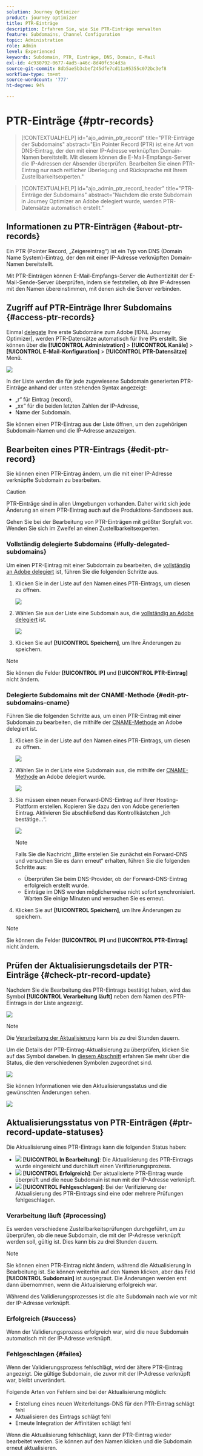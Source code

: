 ```yaml
---
solution: Journey Optimizer
product: journey optimizer
title: PTR-Einträge
description: Erfahren Sie, wie Sie PTR-Einträge verwalten
feature: Subdomains, Channel Configuration
topic: Administration
role: Admin
level: Experienced
keywords: Subdomain, PTR, Einträge, DNS, Domain, E-Mail
exl-id: 4c930792-0677-4ad5-a46c-8d40fc3c4d3a
source-git-commit: 8db5ae5b3cbef245dfe7cd11a95355c072bc3ef8
workflow-type: tm+mt
source-wordcount: '777'
ht-degree: 94%

---
```


# PTR-Einträge {#ptr-records}

>[!CONTEXTUALHELP]
>id="ajo_admin_ptr_record"
>title="PTR-Einträge der Subdomains"
>abstract="Ein Pointer Record (PTR) ist eine Art von DNS-Eintrag, der den mit einer IP-Adresse verknüpften Domain-Namen bereitstellt. Mit diesem können die E-Mail-Empfangs-Server die IP-Adressen der Absender überprüfen. Bearbeiten Sie einen PTR-Eintrag nur nach reiflicher Überlegung und Rücksprache mit Ihrem Zustellbarkeitsexperten."

>[!CONTEXTUALHELP]
>id="ajo_admin_ptr_record_header"
>title="PTR-Einträge der Subdomains"
>abstract="Nachdem die erste Subdomain in Journey Optimizer an Adobe delegiert wurde, werden PTR-Datensätze automatisch erstellt."

## Informationen zu PTR-Einträgen {#about-ptr-records}

Ein PTR (Pointer Record, „Zeigereintrag“) ist ein Typ von DNS (Domain Name System)-Eintrag, der den mit einer IP-Adresse verknüpften Domain-Namen bereitstellt.

Mit PTR-Einträgen können E-Mail-Empfangs-Server die Authentizität der E-Mail-Sende-Server überprüfen, indem sie feststellen, ob ihre IP-Adressen mit den Namen übereinstimmen, mit denen sich die Server verbinden.

## Zugriff auf PTR-Einträge Ihrer Subdomains {#access-ptr-records}

Einmal [delegate](delegate-subdomain.md) Ihre erste Subdomäne zum Adobe [!DNL Journey Optimizer], werden PTR-Datensätze automatisch für Ihre IPs erstellt. Sie können über die **[!UICONTROL Administration]** > **[!UICONTROL Kanäle]** > **[!UICONTROL E-Mail-Konfiguration]** > **[!UICONTROL PTR-Datensätze]** Menü.

![](assets/ptr-records.png)

In der Liste werden die für jede zugewiesene Subdomain generierten PTR-Einträge anhand der unten stehenden Syntax angezeigt:

* „r“ für Eintrag (record),
* „xx“ für die beiden letzten Zahlen der IP-Adresse,
* Name der Subdomain.

Sie können einen PTR-Eintrag aus der Liste öffnen, um den zugehörigen Subdomain-Namen und die IP-Adresse anzuzeigen.

## Bearbeiten eines PTR-Eintrags {#edit-ptr-record}

Sie können einen PTR-Eintrag ändern, um die mit einer IP-Adresse verknüpfte Subdomain zu bearbeiten.

>[!CAUTION]
>
>PTR-Einträge sind in allen Umgebungen vorhanden. Daher wirkt sich jede Änderung an einem PTR-Eintrag auch auf die Produktions-Sandboxes aus.
>
>Gehen Sie bei der Bearbeitung von PTR-Einträgen mit größter Sorgfalt vor. Wenden Sie sich im Zweifel an einen Zustellbarkeitsexperten.

### Vollständig delegierte Subdomains {#fully-delegated-subdomains}

Um einen PTR-Eintrag mit einer Subdomain zu bearbeiten, die [vollständig an Adobe delegiert](delegate-subdomain.md#full-subdomain-delegation) ist, führen Sie die folgenden Schritte aus.

1. Klicken Sie in der Liste auf den Namen eines PTR-Eintrags, um diesen zu öffnen.

   ![](assets/ptr-record-select.png)

1. Wählen Sie aus der Liste eine Subdomain aus, die [vollständig an Adobe delegiert](delegate-subdomain.md#full-subdomain-delegation) ist.

   ![](assets/ptr-record-subdomain.png)

1. Klicken Sie auf **[!UICONTROL Speichern]**, um Ihre Änderungen zu speichern.

>[!NOTE]
>
>Sie können die Felder **[!UICONTROL IP]** und **[!UICONTROL PTR-Eintrag]** nicht ändern.

### Delegierte Subdomains mit der CNAME-Methode {#edit-ptr-subdomains-cname}

Führen Sie die folgenden Schritte aus, um einen PTR-Eintrag mit einer Subdomain zu bearbeiten, die mithilfe der [CNAME-Methode](delegate-subdomain.md#cname-subdomain-delegation) an Adobe delegiert ist.

1. Klicken Sie in der Liste auf den Namen eines PTR-Eintrags, um diesen zu öffnen.

   ![](assets/ptr-record-select-cname.png)

1. Wählen Sie in der Liste eine Subdomain aus, die mithilfe der [CNAME-Methode](delegate-subdomain.md#cname-subdomain-delegation) an Adobe delegiert wurde.

   ![](assets/ptr-record-subdomain-cname.png)

1. Sie müssen einen neuen Forward-DNS-Eintrag auf Ihrer Hosting-Plattform erstellen. Kopieren Sie dazu den von Adobe generierten Eintrag. Aktivieren Sie abschließend das Kontrollkästchen „Ich bestätige...“.

   ![](assets/ptr-record-subdomain-confirm.png)

   >[!NOTE]
   >
   >Falls Sie die Nachricht „Bitte erstellen Sie zunächst ein Forward-DNS und versuchen Sie es dann erneut“ erhalten, führen Sie die folgenden Schritte aus:
   >   * Überprüfen Sie beim DNS-Provider, ob der Forward-DNS-Eintrag erfolgreich erstellt wurde.
   >   * Einträge im DNS werden möglicherweise nicht sofort synchronisiert. Warten Sie einige Minuten und versuchen Sie es erneut.

1. Klicken Sie auf **[!UICONTROL Speichern]**, um Ihre Änderungen zu speichern.

>[!NOTE]
>
>Sie können die Felder **[!UICONTROL IP]** und **[!UICONTROL PTR-Eintrag]** nicht ändern.

## Prüfen der Aktualisierungsdetails der PTR-Einträge {#check-ptr-record-update}

Nachdem Sie die Bearbeitung des PTR-Eintrags bestätigt haben, wird das Symbol **[!UICONTROL Verarbeitung läuft]** neben dem Namen des PTR-Eintrags in der Liste angezeigt.

![](assets/ptr-record-updating.png)

>[!NOTE]
>
>Die [Verarbeitung der Aktualisierung](#processing) kann bis zu drei Stunden dauern.

Um die Details der PTR-Eintrag-Aktualisierung zu überprüfen, klicken Sie auf das Symbol daneben. In [diesem Abschnitt](#ptr-record-update-statuses) erfahren Sie mehr über die Status, die den verschiedenen Symbolen zugeordnet sind.

![](assets/ptr-record-recent-update.png)

Sie können Informationen wie den Aktualisierungsstatus und die gewünschten Änderungen sehen.

![](assets/ptr-record-updates.png)

## Aktualisierungsstatus von PTR-Einträgen {#ptr-record-update-statuses}

Die Aktualisierung eines PTR-Eintrags kann die folgenden Status haben:

* ![](assets/do-not-localize/ptr-record-processing.png) **[!UICONTROL In Bearbeitung]**: Die Aktualisierung des PTR-Eintrags wurde eingereicht und durchläuft einen Verifizierungsprozess.
* ![](assets/do-not-localize/ptr-record-success.png) **[!UICONTROL Erfolgreich]**: Der aktualisierte PTR-Eintrag wurde überprüft und die neue Subdomain ist nun mit der IP-Adresse verknüpft.
* ![](assets/do-not-localize/ptr-record-failed.png) **[!UICONTROL Fehlgeschlagen]**: Bei der Verifizierung der Aktualisierung des PTR-Eintrags sind eine oder mehrere Prüfungen fehlgeschlagen.

### Verarbeitung läuft {#processing}

Es werden verschiedene Zustellbarkeitsprüfungen durchgeführt, um zu überprüfen, ob die neue Subdomain, die mit der IP-Adresse verknüpft werden soll, gültig ist. Dies kann bis zu drei Stunden dauern.

>[!NOTE]
>
>Sie können einen PTR-Eintrag nicht ändern, während die Aktualisierung in Bearbeitung ist. Sie können weiterhin auf den Namen klicken, aber das Feld **[!UICONTROL Subdomain]** ist ausgegraut. Die Änderungen werden erst dann übernommen, wenn die Aktualisierung erfolgreich war.

Während des Validierungsprozesses ist die alte Subdomain nach wie vor mit der IP-Adresse verknüpft.

### Erfolgreich {#success}

Wenn der Validierungsprozess erfolgreich war, wird die neue Subdomain automatisch mit der IP-Adresse verknüpft.

### Fehlgeschlagen {#failes}

Wenn der Validierungsprozess fehlschlägt, wird der ältere PTR-Eintrag angezeigt. Die gültige Subdomain, die zuvor mit der IP-Adresse verknüpft war, bleibt unverändert.

Folgende Arten von Fehlern sind bei der Aktualisierung möglich:
* Erstellung eines neuen Weiterleitungs-DNS für den PTR-Eintrag schlägt fehl
* Aktualisieren des Eintrags schlägt fehl
* Erneute Integration der Affinitäten schlägt fehl

Wenn die Aktualisierung fehlschlägt, kann der PTR-Eintrag wieder bearbeitet werden. Sie können auf den Namen klicken und die Subdomain erneut aktualisieren.

